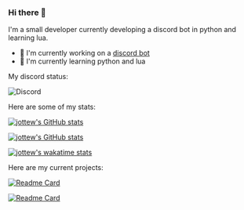### Hi there 👋
I'm a small developer currently developing a discord bot in python and learning lua.

- 🌌 I'm currently working on a [discord bot](https://github.com/jottew/wakeful)
- 👶 I'm currently learning python and lua

My discord status:

![Discord](https://discord.c99.nl/widget/theme-3/797044260196319282.png)

Here are some of my stats:

[![jottew's GitHub stats](https://github-readme-stats.vercel.app/api?username=jottew&amp;show_icons=true&amp;include_all_commits=true&amp;theme=prussian)](https://github.com/anuraghazra/github-readme-stats)

[![jottew's GitHub stats](https://github-readme-stats.vercel.app/api/top-langs/?username=jottew&amp;layout=compact&amp;theme=prussian)](https://github.com/anuraghazra/github-readme-stats)

[![jottew's wakatime stats](https://github-readme-stats.vercel.app/api/wakatime?username=jottew)](https://github.com/anuraghazra/github-readme-stats)

Here are my current projects:

[![Readme Card](https://github-readme-stats.vercel.app/api/pin/?username=jottew&repo=wakeful)](https://github.com/anuraghazra/github-readme-stats)

[![Readme Card](https://github-readme-stats.vercel.app/api/pin/?username=jottew&repo=bingbongapi)](https://github.com/anuraghazra/github-readme-stats)

